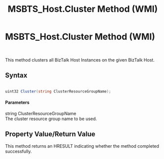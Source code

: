 ﻿---
title: MSBTS_Host.Cluster Method (WMI)
TOCTitle: MSBTS_Host.Cluster Method (WMI)
ms:assetid: caa455d2-33f8-4383-ab5b-7025d12dd662
ms:mtpsurl: https://msdn.microsoft.com/library/Aa547998(v=BTS.80)
ms:contentKeyID: 51531195
ms.date: 08/30/2017
mtps_version: v=BTS.80
---

# MSBTS\_Host.Cluster Method (WMI)

 

This method clusters all BizTalk Host Instances on the given BizTalk Host.

## Syntax

```C#
  
uint32 Cluster(string ClusterResourceGroupName);  
```

#### Parameters

string ClusterResourceGroupName  
The cluster resource group name to be used.

## Property Value/Return Value

This method returns an HRESULT indicating whether the method completed successfully.

